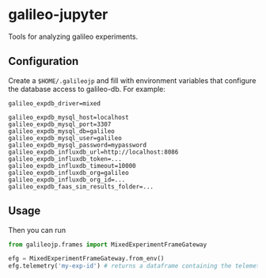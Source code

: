 galileo-jupyter
===============

Tools for analyzing galileo experiments.

Configuration
-------------

Create a `$HOME/.galileojp` and fill with environment variables that configure the database access to galileo-db.
For example:

```
galileo_expdb_driver=mixed

galileo_expdb_mysql_host=localhost
galileo_expdb_mysql_port=3307
galileo_expdb_mysql_db=galileo
galileo_expdb_mysql_user=galileo
galileo_expdb_mysql_password=mypassword
galileo_expdb_influxdb_url=http://localhost:8086
galileo_expdb_influxdb_token=...
galileo_expdb_influxdb_timeout=10000
galileo_expdb_influxdb_org=galileo
galileo_expdb_influxdb_org_id=...
galileo_expdb_faas_sim_results_folder=...
```

Usage
-----

Then you can run

```python
from galileojp.frames import MixedExperimentFrameGateway

efg = MixedExperimentFrameGateway.from_env()
efg.telemetry('my-exp-id') # returns a dataframe containing the telemetry for the given experiment
```
